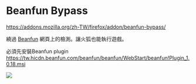 # Beanfun Bypass

https://addons.mozilla.org/zh-TW/firefox/addon/beanfun-bypass/


繞過 [Beanfun](https://tw.beanfun.com/) 網頁上的檢測。讓火狐也能執行遊戲。

必須先安裝Beanfun plugin
https://tw.hicdn.beanfun.com/beanfun/beanfun/WebStart/beanfun!Plugin_1.0.18.msi

![](https://truth.bahamut.com.tw/s01/201807/4edcc0f397ccfe8d84d9312adaa70f73.PNG)
